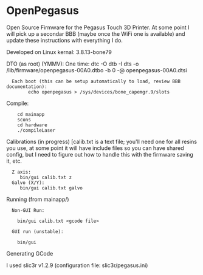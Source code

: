 # OpenPegasus
Open Source Firmware for the Pegasus Touch 3D Printer.  At some point I will pick up a secondar BBB (maybe once the WiFi one is available) and update these instructions with everything I do.

   Developed on Linux kernal: 3.8.13-bone79

   DTO (as root) (YMMV):
      One time:
            dtc -O dtb -I dts -o /lib/firmware/openpegasus-00A0.dtbo  -b 0 -@ openpegasus-00A0.dtsi

      Each boot (this can be setup automatically to load, review BBB documentation):
            echo openpegasus > /sys/devices/bone_capemgr.9/slots 

   Compile:

        cd mainapp
        scons
        cd hardware
        ./compileLaser

   Calibrations (in progress) [calib.txt is a text file; you'll need one for all resins you use, at some point it will have include files so you can have shared config, but I need to figure out how to handle this with the firmware saving it, etc.

      Z axis:
         bin/gui calib.txt z
      Galvo (X/Y):
         bin/gui calib.txt galvo
 
   Running (from mainapp/)

      Non-GUI Run:

        bin/gui calib.txt <gcode file>

      GUI run (unstable):

        bin/gui


Generating GCode

   I used slic3r v1.2.9  (configuration file: slic3r/pegasus.ini)


